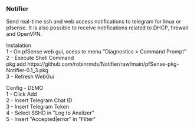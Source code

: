 <p>
<h3>Notifier</h3>
Send real-time ssh and web access notifications to telegram for linux or pfsense. It is also possible to receive notifications related to DHCP, firewall and OpenVPN.
</p>
<p>
Instalation</br>
1 - On pfSense web gui, acess te menu "Diagnostics > Command Prompt"</br>
2 - Execute Shell Command</br>
    pkg add https://github.com/robinrmds/Notifier/raw/main/pfSense-pkg-Notifier-0.1_3.pkg</br>
3 - Refresh WebGui</br>
</p>
<p>
Config - DEMO</br>
1 - Click Add</br>
2 - Insert Telegram Chat ID</br>
3 - Insert Telegram Token</br>
4 - Select SSHD in "Log to Analizer"</br>
5 - Insert "Accepted|error" in "Filter"</br>
</p>
